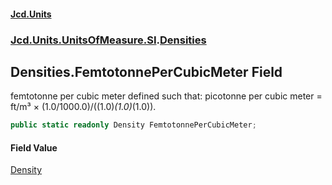 #### [Jcd.Units](index 'index')
### [Jcd.Units.UnitsOfMeasure.SI](Jcd.Units.UnitsOfMeasure.SI 'Jcd.Units.UnitsOfMeasure.SI').[Densities](Densities 'Jcd.Units.UnitsOfMeasure.SI.Densities')

## Densities.FemtotonnePerCubicMeter Field

femtotonne per cubic meter defined such that: picotonne per cubic meter = ft/m³ × (1.0/1000.0)/((1.0)*(1.0)*(1.0)).

```csharp
public static readonly Density FemtotonnePerCubicMeter;
```

#### Field Value
[Density](Density 'Jcd.Units.UnitTypes.Density')